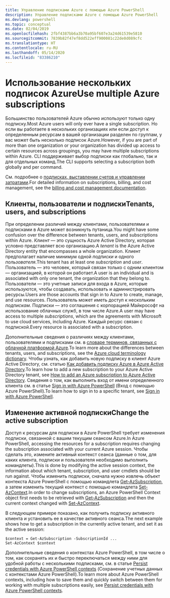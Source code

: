 ```yaml
---
title: Управление подписками Azure с помощью Azure PowerShell
description: Управление подписками Azure с помощью Azure PowerShell
ms.devlang: powershell
ms.topic: conceptual
ms.date: 02/04/2019
ms.openlocfilehash: 2fbf4387bb6a3b70a95bf607e3a24d61539e5810
ms.sourcegitcommit: 7839b82f47ef8dd522eff900081c22de0d089cfc
ms.translationtype: HT
ms.contentlocale: ru-RU
ms.lasthandoff: 05/14/2020
ms.locfileid: "83386210"
---
```

# <a name="use-multiple-azure-subscriptions"></a><span data-ttu-id="e8033-103">Использование нескольких подписок Azure</span><span class="sxs-lookup"><span data-stu-id="e8033-103">Use multiple Azure subscriptions</span></span>

<span data-ttu-id="e8033-104">Большинство пользователей Azure обычно используют только одну подписку.</span><span class="sxs-lookup"><span data-stu-id="e8033-104">Most Azure users will only ever have a single subscription.</span></span> <span data-ttu-id="e8033-105">Но если вы работаете в нескольких организациях или если доступ к определенным ресурсам в вашей организации разделен по группам, у вас может быть несколько подписок Azure.</span><span class="sxs-lookup"><span data-stu-id="e8033-105">However, if you are part of more than one organization or your organization has divided up access to certain resources across groupings, you may have multiple subscriptions within Azure.</span></span> <span data-ttu-id="e8033-106">CLI поддерживает выбор подписки как глобально, так и для отдельных команд.</span><span class="sxs-lookup"><span data-stu-id="e8033-106">The CLI supports selecting a subscription both globally and per command.</span></span>

<span data-ttu-id="e8033-107">См. подробнее о [подписках, выставлении счетов и управлении затратами](/azure/billing/).</span><span class="sxs-lookup"><span data-stu-id="e8033-107">For detailed information on subscriptions, billing, and cost management, see the [billing and cost management documentation](/azure/billing/).</span></span>

## <a name="tenants-users-and-subscriptions"></a><span data-ttu-id="e8033-108">Клиенты, пользователи и подписки</span><span class="sxs-lookup"><span data-stu-id="e8033-108">Tenants, users, and subscriptions</span></span>

<span data-ttu-id="e8033-109">При определении различий между клиентами, пользователями и подписками в Azure может возникнуть путаница.</span><span class="sxs-lookup"><span data-stu-id="e8033-109">You might have some confusion over the difference between tenants, users, and subscriptions within Azure.</span></span> <span data-ttu-id="e8033-110">_Клиент_ — это сущность Azure Active Directory, которая условно представляет всю организацию.</span><span class="sxs-lookup"><span data-stu-id="e8033-110">A _tenant_ is the Azure Active Directory entity that encompasses a whole organization.</span></span> <span data-ttu-id="e8033-111">Клиент предполагает наличие минимум одной _подписки_ и одного _пользователя_.</span><span class="sxs-lookup"><span data-stu-id="e8033-111">This tenant has at least one _subscription_ and _user_.</span></span> <span data-ttu-id="e8033-112">Пользователь — это человек, который связан только с одним клиентом — организацией, в которой он работает.</span><span class="sxs-lookup"><span data-stu-id="e8033-112">A user is an individual and is associated with only one tenant, the organization that they belong to.</span></span> <span data-ttu-id="e8033-113">Пользователи — это учетные записи для входа в Azure, которые используются, чтобы создавать, использовать и администрировать ресурсы.</span><span class="sxs-lookup"><span data-stu-id="e8033-113">Users are those accounts that sign in to Azure to create, manage, and use resources.</span></span>
<span data-ttu-id="e8033-114">Пользователь может иметь доступ к нескольким _подпискам_. Подписки — это соглашения с корпорацией Майкрософт на использование облачных служб, в том числе Azure.</span><span class="sxs-lookup"><span data-stu-id="e8033-114">A user may have access to multiple _subscriptions_, which are the agreements with Microsoft to use cloud services, including Azure.</span></span> <span data-ttu-id="e8033-115">Каждый ресурс связан с подпиской.</span><span class="sxs-lookup"><span data-stu-id="e8033-115">Every resource is associated with a subscription.</span></span>

<span data-ttu-id="e8033-116">Дополнительные сведения о различиях между клиентами, пользователями и подписками см. в [словаре терминов, связанных с облачной платформой Azure](/azure/azure-glossary-cloud-terminology).</span><span class="sxs-lookup"><span data-stu-id="e8033-116">To learn more about the differences between tenants, users, and subscriptions, see the [Azure cloud terminology dictionary](/azure/azure-glossary-cloud-terminology).</span></span>  <span data-ttu-id="e8033-117">Чтобы узнать, как добавить новую подписку в клиент Azure Active Directory, см. статью [Как добавить подписку Azure в Azure Active Directory](/azure/active-directory/active-directory-how-subscriptions-associated-directory).</span><span class="sxs-lookup"><span data-stu-id="e8033-117">To learn how to add a new subscription to your Azure Active Directory tenant, see [How to add an Azure subscription to Azure Active Directory](/azure/active-directory/active-directory-how-subscriptions-associated-directory).</span></span>
<span data-ttu-id="e8033-118">Сведения о том, как выполнить вход от имени определенного клиента см. в статье [Sign in with Azure PowerShell](/powershell/azure/authenticate-azureps) (Вход с помощью Azure PowerShell).</span><span class="sxs-lookup"><span data-stu-id="e8033-118">To learn how to sign in to a specific tenant, see [Sign in with Azure PowerShell](/powershell/azure/authenticate-azureps).</span></span>

## <a name="change-the-active-subscription"></a><span data-ttu-id="e8033-119">Изменение активной подписки</span><span class="sxs-lookup"><span data-stu-id="e8033-119">Change the active subscription</span></span>

<span data-ttu-id="e8033-120">Доступ к ресурсам для подписки в Azure PowerShell требует изменения подписки, связанной с вашим текущим сеансом Azure.</span><span class="sxs-lookup"><span data-stu-id="e8033-120">In Azure PowerShell, accessing the resources for a subscription requires changing the subscription associated with your current Azure session.</span></span>
<span data-ttu-id="e8033-121">Чтобы сделать это, измените активный контекст сеанса (данные о том, для каких клиента, подписки и пользователя необходимо выполнить командлеты).</span><span class="sxs-lookup"><span data-stu-id="e8033-121">This is done by modifying the active session context, the information about which tenant, subscription, and user cmdlets should be run against.</span></span>
<span data-ttu-id="e8033-122">Чтобы изменить подписки, сначала нужно извлечь объект контекста Azure PowerShell с помощью командлета [Get-AzSubscription](/powershell/module/az.accounts/get-azsubscription), а затем изменить текущий контекст с помощью командлета [Set-AzContext](/powershell/module/az.accounts/set-azcontext).</span><span class="sxs-lookup"><span data-stu-id="e8033-122">In order to change subscriptions, an Azure PowerShell Context object first needs to be retrieved with [Get-AzSubscription](/powershell/module/az.accounts/get-azsubscription) and then the current context changed with [Set-AzContext](/powershell/module/az.accounts/set-azcontext).</span></span>

<span data-ttu-id="e8033-123">В следующем примере показано, как получить подписку активного клиента и установить ее в качестве активного сеанса.</span><span class="sxs-lookup"><span data-stu-id="e8033-123">The next example shows how to get a subscription in the currently active tenant, and set it as the active session:</span></span>

```powershell-interactive
$context = Get-AzSubscription -SubscriptionId ...
Set-AzContext $context
```

<span data-ttu-id="e8033-124">Дополнительные сведения о контекстах Azure PowerShell, в том числе о том, как сохранять их и быстро переключаться между ними для удобной работы с несколькими подписками, см. в статье [Persist credentials with Azure PowerShell contexts](context-persistence.md) (Сохранение учетных данных с контекстами Azure PowerShell).</span><span class="sxs-lookup"><span data-stu-id="e8033-124">To learn more about Azure PowerShell contexts, including how to save them and quickly switch between them for working with multiple subscriptions easily, see [Persist credentials with Azure PowerShell contexts](context-persistence.md).</span></span>
